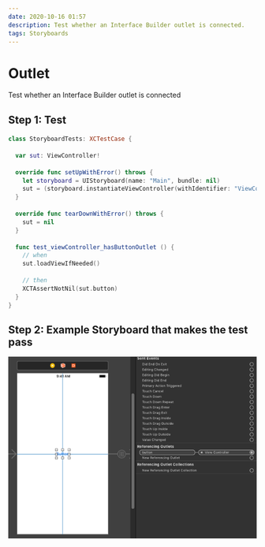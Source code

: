 ```yaml
---
date: 2020-10-16 01:57
description: Test whether an Interface Builder outlet is connected.
tags: Storyboards
---
```


# Outlet

Test whether an Interface Builder outlet is connected

## Step 1: Test
 
```swift
class StoryboardTests: XCTestCase {
  
  var sut: ViewController!
  
  override func setUpWithError() throws {
    let storyboard = UIStoryboard(name: "Main", bundle: nil)
    sut = (storyboard.instantiateViewController(withIdentifier: "ViewController") as! ViewController)
  }
  
  override func tearDownWithError() throws {
    sut = nil
  }
  
  func test_viewController_hasButtonOutlet () {
    // when
    sut.loadViewIfNeeded()
    
    // then
    XCTAssertNotNil(sut.button)
  }
}
```

## Step 2: Example Storyboard that makes the test pass

![Storyboard scene with a connected outlet](../../images/storyboards_outlet.png)
